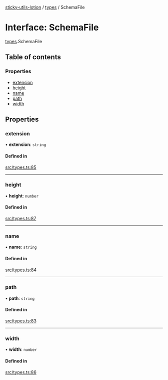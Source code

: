 [sticky-utils-lotion](../README.md) / [types](../modules/types.md) / SchemaFile

# Interface: SchemaFile

[types](../modules/types.md).SchemaFile

## Table of contents

### Properties

- [extension](types.SchemaFile.md#extension)
- [height](types.SchemaFile.md#height)
- [name](types.SchemaFile.md#name)
- [path](types.SchemaFile.md#path)
- [width](types.SchemaFile.md#width)

## Properties

### extension

• **extension**: `string`

#### Defined in

[src/types.ts:85](https://github.com/sticky/sticky-utils-lotion/blob/0fd9242/src/types.ts#L85)

___

### height

• **height**: `number`

#### Defined in

[src/types.ts:87](https://github.com/sticky/sticky-utils-lotion/blob/0fd9242/src/types.ts#L87)

___

### name

• **name**: `string`

#### Defined in

[src/types.ts:84](https://github.com/sticky/sticky-utils-lotion/blob/0fd9242/src/types.ts#L84)

___

### path

• **path**: `string`

#### Defined in

[src/types.ts:83](https://github.com/sticky/sticky-utils-lotion/blob/0fd9242/src/types.ts#L83)

___

### width

• **width**: `number`

#### Defined in

[src/types.ts:86](https://github.com/sticky/sticky-utils-lotion/blob/0fd9242/src/types.ts#L86)
